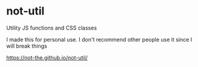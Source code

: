 # not-util
Utility JS functions and CSS classes

I made this for personal use. I don't recommend other people use it since I will break things

https://not-the.github.io/not-util/
